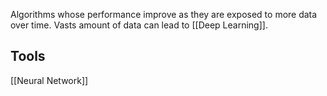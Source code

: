 Algorithms whose performance improve as they are exposed to more data over time.
Vasts amount of data can lead to [[Deep Learning]].

## Tools

[[Neural Network]]
